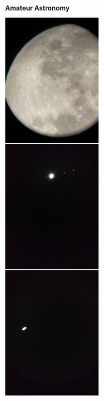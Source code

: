 ## Amateur Astronomy

<img src="https://github.com/nroyce7/nroyce7.github.io/blob/master/moon.jpg?raw=true" width="300">

<img src="https://github.com/nroyce7/nroyce7.github.io/blob/master/jupiter.jpg?raw=true" width="300">

<img src="https://github.com/nroyce7/nroyce7.github.io/blob/master/saturn.jpg?raw=true" width="300">

